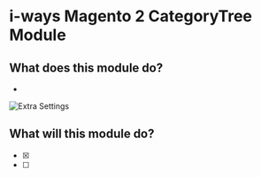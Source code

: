 # i-ways Magento 2 CategoryTree Module

## What does this module do?

- 

![Extra Settings](/view/adminhtml/web/images/doc/extra_settings.jpg)

## What will this module do?

- [X] 
- [ ] 
